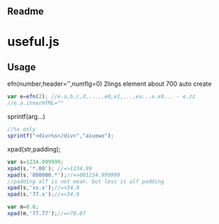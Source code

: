 Readme
-----
# useful.js
## Usage
efn(number,header='',numflg=0)
2lings element about 700 auto create
```js
var e=efn(2); //e.a,b,c,d,....,e0,e1,...,ea...e.x0... - e.zz
//e.a.innerHTML=""
```
sprintf(arg...)
```js
//%s only
sprintf("<div>%s</div>","aiuewo");
```

xpad(str,padding);
```js
var s=1234.999999;
xpad(s,'*.00'); //=>1234.99
xpad(s,'000000.*');//=>001234.999999
//padding alf is not mean. but less is alf padding  
xpad(s,'xx.x');//=>34.9
xpad(s,'77.x');//=>34.9

var m=0.8;
xpad(m,'77.77');//=>70.87
```


